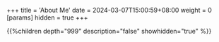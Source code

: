 +++
title = 'About Me'
date = 2024-03-07T15:00:59+08:00
weight = 0
[params]
  hidden = true
+++


{{%children depth="999" description="false" showhidden="true" %}}
